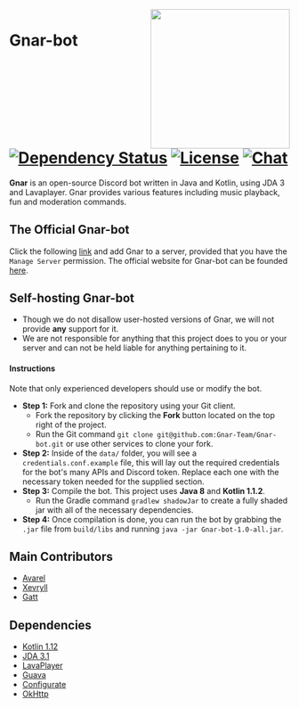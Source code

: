 <img align="right" src="https://gnarbot.xyz/assets/img/logo.jpg" height="250" width="250">

# Gnar-bot [![Dependency Status](https://www.versioneye.com/user/projects/58f140fc9f10f8003f8856c5/badge.svg?style=flat-square)](https://www.versioneye.com/user/projects/58f140fc9f10f8003f8856c5) [![License](https://img.shields.io/github/license/mashape/apistatus.svg?style=flat-square)](LICENSE) [![Chat](https://img.shields.io/badge/chat-discord-blue.svg?style=flat-square)](https://discord.gg/NQRpmr2)
**Gnar** is an open-source Discord bot written in Java and Kotlin, using JDA 3 and Lavaplayer.
Gnar provides various features including music playback, fun and moderation commands.

## The Official Gnar-bot
Click the following [link](https://discordapp.com/oauth2/authorize?client_id=201492375653056512&scope=bot&permissions=8) and add Gnar to a server, provided that you have the
    `Manage Server` permission. The official website for Gnar-bot can be founded [here](https://gnarbot.xyz/).

## Self-hosting Gnar-bot
- Though we do not disallow user-hosted versions of Gnar, we will not provide **any** support for it.
- We are not responsible for anything that this project does to you or your server and can not be held liable 
    for anything pertaining to it. 

#### Instructions
Note that only experienced developers should use or modify the bot.

- **Step 1:** Fork and clone the repository using your Git client.
    - Fork the repository by clicking the __Fork__ button located on the top right of the project.
    - Run the Git command `git clone git@github.com:Gnar-Team/Gnar-bot.git` or use other services to
        clone your fork.
- **Step 2:** Inside of the `data/` folder, you will see a `credentials.conf.example` file, this will 
        lay out the required credentials for the bot's many APIs and Discord token. 
        Replace each one with the necessary token needed for the supplied section.
- **Step 3:** Compile the bot. This project uses **Java 8** and **Kotlin 1.1.2**.
    - Run the Gradle command `gradlew shadowJar` to create a fully shaded jar with all of the necessary
        dependencies.
- **Step 4:** Once compilation is done, you can run the bot by grabbing the `.jar` file from `build/libs` 
        and running `java -jar Gnar-bot-1.0-all.jar`.

## Main Contributors
* [Avarel](https://github.com/Avarel)
* [Xevryll](https://github.com/Xevryll)
* [Gatt](https://github.com/RealGatt)

## Dependencies
* [Kotlin 1.12](https://kotlinlang.org/)
* [JDA 3.1](https://github.com/DV8FromTheWorld/JDA)
* [LavaPlayer](https://github.com/sedmelluq/lavaplayer)
* [Guava](https://github.com/google/guava)
* [Configurate](https://github.com/zml2008/configurate)
* [OkHttp](https://github.com/square/okhttp)
